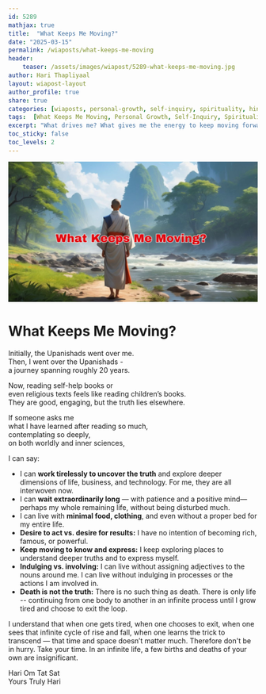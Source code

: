 ```yaml
---       
id: 5289
mathjax: true        
title:  "What Keeps Me Moving?"        
date: "2025-03-15"        
permalink: /wiaposts/what-keeps-me-moving
header:        
    teaser: /assets/images/wiapost/5289-what-keeps-me-moving.jpg               
author: Hari Thapliyaal        
layout: wiapost-layout        
author_profile: true        
share: true
categories: [wiaposts, personal-growth, self-inquiry, spirituality, hinduism, motivation]
tags:  [What Keeps Me Moving, Personal Growth, Self-Inquiry, Spirituality, Hinduism, Motivation]
excerpt: "What drives me? What gives me the energy to keep moving forward? In this article, I share what keeps me moving."
toc_sticky: false
toc_levels: 2
---
```


![What Keeps Me Moving](/assets/images/wiapost/5289-what-keeps-me-moving.jpg)

# What Keeps Me Moving?  

Initially, the Upanishads went over me.  
Then, I went over the Upanishads -  
a journey spanning roughly 20 years.  

Now, reading self-help books or    
even religious texts feels like reading children’s books.  
They are good, engaging, but the truth lies elsewhere.  

If someone asks me   
what I have learned after reading so much,  
contemplating so deeply,  
on both worldly and inner sciences,  

I can say:  

- I can **work tirelessly to uncover the truth** and explore deeper dimensions of life, business, and technology. For me, they are all interwoven now.  
- I can **wait extraordinarily long** — with patience and a positive mind—perhaps my whole remaining life, without being disturbed much.  
- I can live with **minimal food, clothing**, and even without a proper bed for my entire life.  
- **Desire to act vs. desire for results:** I have no intention of becoming rich, famous, or powerful.  
- **Keep moving to know and express:** I keep exploring places to understand deeper truths and to express myself.  
- **Indulging vs. involving:** I can live without assigning adjectives to the nouns around me. I can live without indulging in processes or the actions I am involved in.  
- **Death is not the truth:** There is no such thing as death. There is only life -- continuing from one body to another in an infinite process until I grow tired and choose to exit the loop.  


I understand that when one gets tired, when one chooses to exit, when one sees that infinite cycle of rise and fall, when one learns the trick to transcend — that time and space doesn’t matter much. Therefore don't be in hurry. Take your time.  In an infinite life, a few births and deaths of your own are insignificant.  


Hari Om Tat Sat   
Yours Truly Hari  

